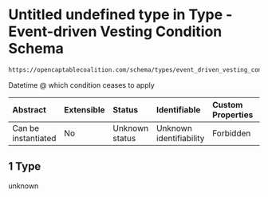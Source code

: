 # Untitled undefined type in Type - Event-driven Vesting Condition Schema

```txt
https://opencaptablecoalition.com/schema/types/event_driven_vesting_condition#/properties/event_expiration/oneOf/1
```

Datetime @ which condition ceases to apply

| Abstract            | Extensible | Status         | Identifiable            | Custom Properties | Additional Properties | Access Restrictions | Defined In                                                                                                                    |
| :------------------ | :--------- | :------------- | :---------------------- | :---------------- | :-------------------- | :------------------ | :---------------------------------------------------------------------------------------------------------------------------- |
| Can be instantiated | No         | Unknown status | Unknown identifiability | Forbidden         | Allowed               | none                | [EventDrivenVestingCondition.schema.json*](../../schema/types/EventDrivenVestingCondition.schema.json "open original schema") |

## 1 Type

unknown

